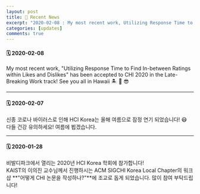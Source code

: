 ```yaml
---
layout: post
title: 📌 Recent News
excerpt: "2020-02-08 : My most recent work, Utilizing Response Time to Find In-between Ratings within Likes and Dislikes, has been accepted to CHI 2020 in the Late-Breaking Work track! See you all in Hawaii 🏝 🌺 😎"
categories: [updates]
comments: true
---
```


#### 🗓 2020-02-08

My most recent work, "Utilizing Response Time to Find In-between Ratings within Likes and Dislikes" has been accepted to CHI 2020 in the Late-Breaking Work track! See you all in Hawaii 🏝 🌺 😎

---

#### 🗓 2020-02-07

신종 코로나 바이러스로 인해 HCI Korea는 올해 여름으로 잠정 연기 되었습니다! 😷  
다들 건강 유의하세요! 여름에 뵙겠습니다.

---

#### 🗓 2020-01-28

비발디파크에서 열리는 2020년 HCI Korea 학회에 참가합니다!  
KAIST의 이의진 교수님께서 진행하시는 ACM SIGCHI Korea Local Chapter의 워크샵 **"어떻게 CHI 논문을 작성하나?"**에 조교로 돕게 되었습니다. 많이 참여 부탁드립니다!

